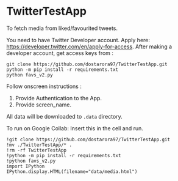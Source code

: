 # TwitterTestApp
To fetch media from liked/favourited tweets.

You need to have Twitter Developer account. Apply here: https://developer.twitter.com/en/apply-for-access.
After making a developer account, get access keys from : 

```
git clone https://github.com/dostarora97/TwitterTestApp.git
python -m pip install -r requirements.txt
python favs_v2.py
```
Follow onscreen instructions :
1.  Provide Authentication to the App.
2.  Provide screen_name.  

All data will be downloaded to `.data` directory.  

To run on Google Collab: Insert this in the cell and run.
```
!git clone https://github.com/dostarora97/TwitterTestApp.git
!mv ./TwitterTestApp/* .
!rm -rf TwitterTestApp
!python -m pip install -r requirements.txt
!python favs_v2.py
import IPython
IPython.display.HTML(filename="data/media.html")
```